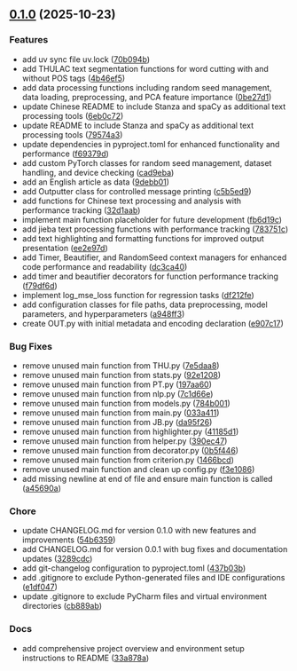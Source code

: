 <!-- insertion marker -->
<a name="0.1.0"></a>

## [0.1.0](https://github.com///compare/e542837ade41979f69f79358c5b882d0e76f495c...0.1.0) (2025-10-23)

### Features

- add uv sync file uv.lock ([70b094b](https://github.com///commit/70b094b5b79c2d90a9f544d42ca4e9b0f7e1be77))
- add THULAC text segmentation functions for word cutting with and without POS tags ([4b46ef5](https://github.com///commit/4b46ef58ee5f8a248ed03ca13c3d2853abce17ab))
- add data processing functions including random seed management, data loading, preprocessing, and PCA feature importance ([0be27d1](https://github.com///commit/0be27d1312008b08678f56f11cd0487d2391f3e7))
- update Chinese README to include Stanza and spaCy as additional text processing tools ([6eb0c72](https://github.com///commit/6eb0c7218f4efc7b53c9e65bafd0135cdfcba6a8))
- update README to include Stanza and spaCy as additional text processing tools ([79574a3](https://github.com///commit/79574a3280fa0ba739fb56c6240dc5ef46d4a829))
- update dependencies in pyproject.toml for enhanced functionality and performance ([f69379d](https://github.com///commit/f69379d3543647245afed997e889bf5ee600d602))
- add custom PyTorch classes for random seed management, dataset handling, and device checking ([cad9eba](https://github.com///commit/cad9eba259b8b941a809ccc1f9b9ddc2f7c00f9c))
- add an English article as data ([9debb01](https://github.com///commit/9debb01722a5dcd98407582d3ed2b1c3bf1e00c2))
- add Outputter class for controlled message printing ([c5b5ed9](https://github.com///commit/c5b5ed9f608c4fed790c2dc487e46f4ebd47e188))
- add functions for Chinese text processing and analysis with performance tracking ([32d1aab](https://github.com///commit/32d1aab755bb175974af076494308d28279124d2))
- implement main function placeholder for future development ([fb6d19c](https://github.com///commit/fb6d19cb9eebe4539cae5031a2e0c2444df7660c))
- add jieba text processing functions with performance tracking ([783751c](https://github.com///commit/783751cf24f3acccb500f1165536114ed043b5e7))
- add text highlighting and formatting functions for improved output presentation ([ee2e97d](https://github.com///commit/ee2e97d4292ca839bbeb0ae3e898d776142bf79c))
- add Timer, Beautifier, and RandomSeed context managers for enhanced code performance and readability ([dc3ca40](https://github.com///commit/dc3ca405ec53160ff5a0d11194132d4ca7b0855c))
- add timer and beautifier decorators for function performance tracking ([f79df6d](https://github.com///commit/f79df6d2bce73cb64d1802b86092d9869230d713))
- implement log_mse_loss function for regression tasks ([df212fe](https://github.com///commit/df212febada96c9d2edb2088422249612de26766))
- add configuration classes for file paths, data preprocessing, model parameters, and hyperparameters ([a948ff3](https://github.com///commit/a948ff32ea76340fd7b4614c069a9f01fa75314e))
- create OUT.py with initial metadata and encoding declaration ([e907c17](https://github.com///commit/e907c17ddffcc4960a44699b9efeb2d0c7970be9))

### Bug Fixes

- remove unused main function from THU.py ([7e5daa8](https://github.com///commit/7e5daa842046fecc4652ceb0726b086f747b28b9))
- remove unused main function from stats.py ([92e1208](https://github.com///commit/92e1208845a26d33c8331ae94fd3b22b6a52a592))
- remove unused main function from PT.py ([197aa60](https://github.com///commit/197aa609532573dfaa0268dee3cf272eb44677b7))
- remove unused main function from nlp.py ([7c1d66e](https://github.com///commit/7c1d66ecd8a70c930c37c53f8790ff1e85fec064))
- remove unused main function from models.py ([784b001](https://github.com///commit/784b001aac9b1105cfa3574e6b5e70098f83fd7d))
- remove unused main function from main.py ([033a411](https://github.com///commit/033a41196e47d9afa5d51a261ebb38f41d577db7))
- remove unused main function from JB.py ([da95f26](https://github.com///commit/da95f260896b7eaafa2eb840ca84884d3e7ec582))
- remove unused main function from highlighter.py ([41185d1](https://github.com///commit/41185d1f548592cd658aecaaca2b7c65e99a537c))
- remove unused main function from helper.py ([390ec47](https://github.com///commit/390ec478ba7da0516bf2b4c6ae21def03769699c))
- remove unused main function from decorator.py ([0b5f446](https://github.com///commit/0b5f4468d535f2baf06209a46f39c495ae41031b))
- remove unused main function from criterion.py ([1466bcd](https://github.com///commit/1466bcd304528c522aa053ef75066d7ebfe0c6d7))
- remove unused main function and clean up config.py ([f3e1086](https://github.com///commit/f3e108636e9f9de22809686c2fd1b41b8d935a16))
- add missing newline at end of file and ensure main function is called ([a45690a](https://github.com///commit/a45690a36e8b8d2780c272fa1ef875b380a9de39))

### Chore

- update CHANGELOG.md for version 0.1.0 with new features and improvements ([54b6359](https://github.com///commit/54b6359cf455c43f1c051ebc1519a4c1251212f1))
- add CHANGELOG.md for version 0.0.1 with bug fixes and documentation updates ([3289cdc](https://github.com///commit/3289cdc9cb21e251b3a64464f75e9ab7d10de7a4))
- add git-changelog configuration to pyproject.toml ([437b03b](https://github.com///commit/437b03b9d2e5e6a0e197791c1671cd892380a477))
- add .gitignore to exclude Python-generated files and IDE configurations ([e1df047](https://github.com///commit/e1df047c36615889de09ce52a2c2e1e3b0ad528a))
- update .gitignore to exclude PyCharm files and virtual environment directories ([cb889ab](https://github.com///commit/cb889ab9d47cf345efd60c61955b730d7d475096))

### Docs

- add comprehensive project overview and environment setup instructions to README ([33a878a](https://github.com///commit/33a878a0bf4760a65e431e7d6f194f203cf8dda5))

